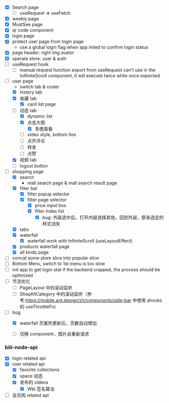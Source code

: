 - [x] Search page
  - [ ] useRequest => useFetch
- [x] weekly page
- [x] MustSee page
- [x] qr code component
- [x] login page
- [x] protect user page from login page
  - use a global login flag when app inited to confirm login status
- [x] page header: right img avator
- [x] sperate store: user & auth
- [ ] useRequest hook
  - [ ] manual request function export from useRequest can't use in the InifiniteScroll component, it will execute twice while once expected
- [ ] user page
  - switch tab & router
  - [x] history tab
  - [x] 收藏 tab
    - [x] card list page
  - [ ] 动态 tab
    - [x] dynamic list
    - [x] 点击大图
      - [x] 多图查看
    - [ ] video style, bottom line
    - [ ] 点开评论
    - [ ] 转发
    - [ ] 点赞
  - [x] 视频 tab
  - [ ] logout button
- [ ] shopping page
  - [x] search
    - mall search page & mall search result page
  - [x] filter bar
    - [x] filter popup selector
    - [x] filter page selector
      - [x] price input box
      - [x] filter index list
        - [x] bug: 外层选中后，打开内层选择其他，回到外层，原来选定的样式消失
  - [x] tabs
  - [x] waterfall
    - [x] waterfall work with InfiniteScroll (useLayoutEffect)
  - [x] products waterfall page
  - [x] all kinds page
- [ ] concat some store slice into popular slice
- [ ] Bottom Menu, switch to 1st menu is too slow
- [ ] init app to get login stat if the backend crapped, the process should be optimized
- [ ] 节流优化
  - [ ] PageLayout 中的滚动监听
  - [ ] ShopAllCategory 中的滚动监听（参考:https://mobile.ant.design/zh/components/side-bar 中使用 ahooks 的 useThrottleFn）
- [ ] bug
  - [x] waterfall 页面热更新后，页数自动增加
  - [ ] 切换 component，图片会重新请求


### bili-node-api

- [x] login related api
- [x] user related api
  - [x] favorite collections
  - [x] space 动态
  - [x] 发布的 videos
    - [x] Wbi 签名算法
- [ ] 会员购 related api

